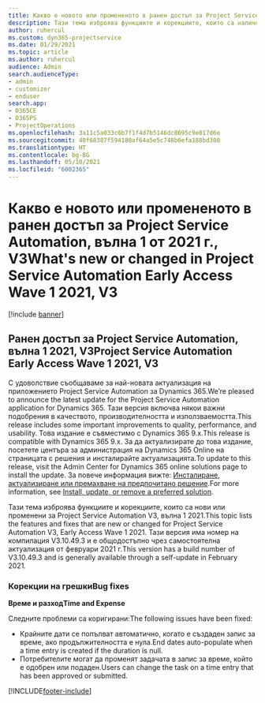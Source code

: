 ```yaml
---
title: Какво е новото или промененото в ранен достъп за Project Service Automation, вълна 1 от 2021 г., V3
description: Тази тема изброява функциите и корекциите, които са налични в ранен достъп за Project Service Automation, вълна 1 2021, V3.
author: ruhercul
ms.custom: dyn365-projectservice
ms.date: 01/29/2021
ms.topic: article
ms.author: ruhercul
audience: Admin
search.audienceType:
- admin
- customizer
- enduser
search.app:
- D365CE
- D365PS
- ProjectOperations
ms.openlocfilehash: 3a11c5a033c6b7f1f4d7b5146dc8695c9e017d6e
ms.sourcegitcommit: 40f68387f594180af64a5e5c748b6efa188bd300
ms.translationtype: HT
ms.contentlocale: bg-BG
ms.lasthandoff: 05/10/2021
ms.locfileid: "6002365"
---
```

# <a name="whats-new-or-changed-in-project-service-automation-early-access-wave-1-2021-v3"></a><span data-ttu-id="8b950-103">Какво е новото или промененото в ранен достъп за Project Service Automation, вълна 1 от 2021 г., V3</span><span class="sxs-lookup"><span data-stu-id="8b950-103">What's new or changed in Project Service Automation Early Access Wave 1 2021, V3</span></span>

[!include [banner](../includes/psa-now-project-operations.md)]

## <a name="project-service-automation-early-access-wave-1-2021-v3"></a><span data-ttu-id="8b950-104">Ранен достъп за Project Service Automation, вълна 1 2021, V3</span><span class="sxs-lookup"><span data-stu-id="8b950-104">Project Service Automation Early Access Wave 1 2021, V3</span></span>

<span data-ttu-id="8b950-105">С удоволствие съобщаваме за най-новата актуализация на приложението Project Service Automation за Dynamics 365.</span><span class="sxs-lookup"><span data-stu-id="8b950-105">We’re pleased to announce the latest update for the Project Service Automation application for Dynamics 365.</span></span> <span data-ttu-id="8b950-106">Тази версия включва някои важни подобрения в качеството, производителността и използваемостта.</span><span class="sxs-lookup"><span data-stu-id="8b950-106">This release includes some important improvements to quality, performance, and usability.</span></span> <span data-ttu-id="8b950-107">Това издание е съвместимо с Dynamics 365 9.x.</span><span class="sxs-lookup"><span data-stu-id="8b950-107">This release is compatible with Dynamics 365 9.x.</span></span> <span data-ttu-id="8b950-108">За да актуализирате до това издание, посетете центъра за администрация на Dynamics 365 Online на страницата с решения и инсталирайте актуализацията.</span><span class="sxs-lookup"><span data-stu-id="8b950-108">To update to this release, visit the Admin Center for Dynamics 365 online solutions page to install the update.</span></span> <span data-ttu-id="8b950-109">За повече информация вижте: [Инсталиране, актуализиране или премахване на предпочитано решение](/power-platform/admin/install-remove-preferred-solution).</span><span class="sxs-lookup"><span data-stu-id="8b950-109">For more information, see [Install, update, or remove a preferred solution](/power-platform/admin/install-remove-preferred-solution).</span></span>

<span data-ttu-id="8b950-110">Тази тема изброява функциите и корекциите, които са нови или променени за Project Service Automation V3, вълна 1 2021.</span><span class="sxs-lookup"><span data-stu-id="8b950-110">This topic lists the features and fixes that are new or changed for Project Service Automation V3, Early Access Wave 1 2021.</span></span> <span data-ttu-id="8b950-111">Тази версия има номер на компилация V3.10.49.3 и е общодостъпно чрез самостоятелна актуализация от февруари 2021 г.</span><span class="sxs-lookup"><span data-stu-id="8b950-111">This version has a build number of V3.10.49.3 and is generally available through a self-update in February 2021.</span></span>


### <a name="bug-fixes"></a><span data-ttu-id="8b950-112">Корекции на грешки</span><span class="sxs-lookup"><span data-stu-id="8b950-112">Bug fixes</span></span>

<span data-ttu-id="8b950-113">**Време и разход**</span><span class="sxs-lookup"><span data-stu-id="8b950-113">**Time and Expense**</span></span>

<span data-ttu-id="8b950-114">Следните проблеми са коригирани:</span><span class="sxs-lookup"><span data-stu-id="8b950-114">The following issues have been fixed:</span></span>

- <span data-ttu-id="8b950-115">Крайните дати се попълват автоматично, когато е създаден запис за време, ако продължителността е нула.</span><span class="sxs-lookup"><span data-stu-id="8b950-115">End dates auto-populate when a time entry is created if the duration is null.</span></span>
- <span data-ttu-id="8b950-116">Потребителите могат да променят задачата в запис за време, който е одобрен или подаден.</span><span class="sxs-lookup"><span data-stu-id="8b950-116">Users can change the task on a time entry that has been approved or submitted.</span></span>


[!INCLUDE[footer-include](../includes/footer-banner.md)]